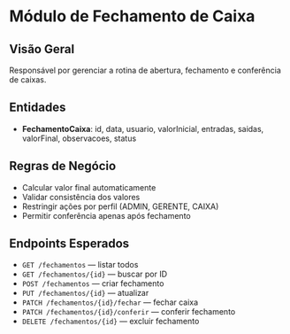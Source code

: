 # Módulo de Fechamento de Caixa

## Visão Geral

Responsável por gerenciar a rotina de abertura, fechamento e conferência de caixas.

## Entidades

- **FechamentoCaixa**: id, data, usuario, valorInicial, entradas, saidas, valorFinal, observacoes, status

## Regras de Negócio

- Calcular valor final automaticamente
- Validar consistência dos valores
- Restringir ações por perfil (ADMIN, GERENTE, CAIXA)
- Permitir conferência apenas após fechamento

## Endpoints Esperados

- `GET /fechamentos` — listar todos
- `GET /fechamentos/{id}` — buscar por ID
- `POST /fechamentos` — criar fechamento
- `PUT /fechamentos/{id}` — atualizar
- `PATCH /fechamentos/{id}/fechar` — fechar caixa
- `PATCH /fechamentos/{id}/conferir` — conferir fechamento
- `DELETE /fechamentos/{id}` — excluir fechamento
